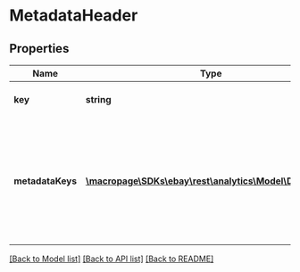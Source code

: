 # MetadataHeader

## Properties
Name | Type | Description | Notes
------------ | ------------- | ------------- | -------------
**key** | **string** | The key value used for the report. For example: &amp;quot;key&amp;quot;: &amp;quot;LISTING_ID&amp;quot; | [optional] 
**metadataKeys** | [**\macropage\SDKs\ebay\rest\analytics\Model\Definition[]**](Definition.md) | The list of dimension key values used for the report header. Each list element contains the key name, its data type, and its localized name. For example: &amp;quot;metadataKeys&amp;quot;: [ &amp;nbsp;&amp;nbsp;&amp;quot;key&amp;quot;: &amp;quot;LISTING_TITLE&amp;quot;, &amp;nbsp;&amp;nbsp;&amp;quot;localizedName&amp;quot;: &amp;quot;Listing title&amp;quot;, &amp;nbsp;&amp;nbsp;&amp;quot;dataType&amp;quot;: &amp;quot;STRING&amp;quot; | [optional] 

[[Back to Model list]](../README.md#documentation-for-models) [[Back to API list]](../README.md#documentation-for-api-endpoints) [[Back to README]](../README.md)


